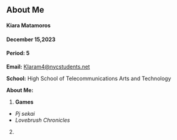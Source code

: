 ## About Me
#### Kiara Matamoros
#### December 15,2023
#### Period: 5

**Email:** KIaram4@nycstudents.net

**School:** High School of Telecommunications Arts and Technology

**About Me:**

1. **Games**
* _Pj sekai_
* _Lovebrush Chronicles_

2. 










